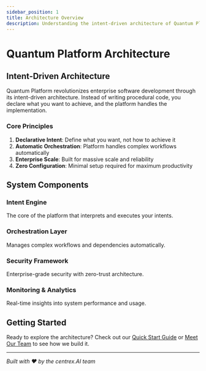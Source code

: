 ```yaml
---
sidebar_position: 1
title: Architecture Overview
description: Understanding the intent-driven architecture of Quantum Platform
---
```


# Quantum Platform Architecture

## Intent-Driven Architecture

Quantum Platform revolutionizes enterprise software development through its intent-driven architecture. Instead of writing procedural code, you declare what you want to achieve, and the platform handles the implementation.

### Core Principles

1. **Declarative Intent**: Define what you want, not how to achieve it
2. **Automatic Orchestration**: Platform handles complex workflows automatically
3. **Enterprise Scale**: Built for massive scale and reliability
4. **Zero Configuration**: Minimal setup required for maximum productivity

## System Components

### Intent Engine
The core of the platform that interprets and executes your intents.

### Orchestration Layer
Manages complex workflows and dependencies automatically.

### Security Framework
Enterprise-grade security with zero-trust architecture.

### Monitoring & Analytics
Real-time insights into system performance and usage.

## Getting Started

Ready to explore the architecture? Check out our [Quick Start Guide](/docs/getting-started/quick-start) or [Meet Our Team](/docs/team/org-chart) to see how we build it.

---

*Built with ❤️ by the centrex.AI team*